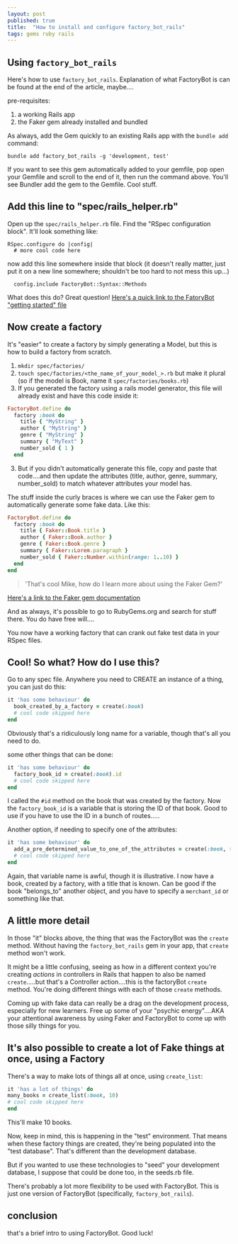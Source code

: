 ```yaml
---
layout: post
published: true
title:  "How to install and configure factory_bot_rails"
tags: gems ruby rails
---
```


## Using `factory_bot_rails`

Here's how to use `factory_bot_rails`. Explanation of what FactoryBot is can be found at the end of the article, maybe....

pre-requisites:

1. a working Rails app
2. the Faker gem already installed and bundled

As always, add the Gem quickly to an existing Rails app with the `bundle add` command:


```
bundle add factory_bot_rails -g 'development, test'
```

If you want to see this gem automatically added to your gemfile, pop open your Gemfile and scroll to the end of it, then run the command above. You'll see Bundler add the gem to the Gemfile. Cool stuff.

## Add this line to "spec/rails_helper.rb"

Open up the `spec/rails_helper.rb` file. Find the "RSpec configuration block". It'll look something like:

```
RSpec.configure do |config|
  # more cool code here
```

now add this line somewhere inside that block (it doesn't really matter, just put it on a new line somewhere; shouldn't be too hard to not mess this up...)

```
  config.include FactoryBot::Syntax::Methods
```

What does this do? Great question! [Here's a quick link to the FatoryBot "getting started" file](https://github.com/thoughtbot/factory_bot/blob/main/GETTING_STARTED.md#configure-your-test-suite)

## Now create a factory

It's "easier" to create a factory by simply generating a Model, but this is how to build a factory from scratch.

1. `mkdir spec/factories/`
2. `touch spec/factories/<the_name_of_your_model_>.rb` but make it plural (so if the model is Book, name it `spec/factories/books.rb`)
3. If you generated the factory using a rails model generator, this file will already exist and have this code inside it:

```ruby
FactoryBot.define do
  factory :book do
    title { "MyString" }
    author { "MyString" }
    genre { "MyString" }
    summary { "MyText" }
    number_sold { 1 }
  end
```

3. But if you didn't automatically generate this file, copy and paste that code....and then update the attributes (title, author, genre, summary, number_sold) to match whatever attributes your model has.

The stuff inside the curly braces is where we can use the Faker gem to automatically generate some fake data. Like this:

```ruby
FactoryBot.define do
  factory :book do
    title { Faker::Book.title }
    author { Faker::Book.author }
    genre { Faker::Book.genre }
    summary { Faker::Lorem.paragraph }
    number_sold { Faker::Number.within(range: 1..10) }
  end
end
```

> 'That's cool Mike, how do I learn more about using the Faker Gem?'

[Here's a link to the Faker gem documentation](https://github.com/faker-ruby/faker)

And as always, it's possible to go to RubyGems.org and search for stuff there. You do have free will....

You now have a working factory that can crank out fake test data in your RSpec files.

## Cool! So what? How do I use this?

Go to any spec file. Anywhere you need to CREATE an instance of a thing, you can just do this:

```ruby
it 'has some behaviour' do
  book_created_by_a_factory = create(:book)
  # cool code skipped here
end
```

Obviously that's a ridiculously long name for a variable, though that's all you need to do.

some other things that can be done:

```ruby
it 'has some behaviour' do
  factory_book_id = create(:book).id
  # cool code skipped here
end
```

I called the `#id` method on the book that was created by the factory. Now the `factory_book_id` is a variable that is storing the ID of that book. Good to use if you have to use the ID in a bunch of routes.....

Another option, if needing to specify one of the attributes:

```ruby
it 'has some behaviour' do
  add_a_pre_determined_value_to_one_of_the_attributes = create(:book, title: 'I just made this up')
  # cool code skipped here
end
```

Again, that variable name is awful, though it is illustrative. I now have a book, created by a factory, with a title that is known. Can be good if the book "belongs_to" another object, and you have to specify a `merchant_id` or something like that.

## A little more detail

In those "it" blocks above, the thing that was the FactoryBot was the `create` method. Without having the `factory_bot_rails` gem in your app, that `create` method won't work.

It might be a little confusing, seeing as how in a different context you're creating _actions_ in controllers in Rails that happen to also be named `create`.....but that's a Controller action....this is the factoryBot `create` method. You're doing different things with each of those `create` methods.

Coming up with fake data can really be a drag on the development process, especially for new learners. Free up some of your "psychic energy"....AKA your attentional awareness by using Faker and FactoryBot to come up with those silly things for you.

## It's also possible to create a lot of Fake things at once, using a Factory

There's a way to make lots of things all at once, using `create_list`:

```ruby
it 'has a lot of things' do
many_books = create_list(:book, 10)
# cool code skipped here
end
```
This'll make 10 books.

Now, keep in mind, this is happening in the "test" environment. That means when these factory things are created, they're being populated into the "test database". That's different than the development database.

But if you wanted to use these technologies to "seed" your development database, I suppose that could be done too, in the seeds.rb file.

There's probably a lot more flexibility to be used with FactoryBot. This is just one version of FactoryBot (specifically, `factory_bot_rails`).

## conclusion

that's a brief intro to using FactoryBot. Good luck!
